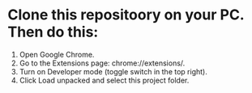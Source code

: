 # Clone this repositoory on your PC. Then do this:

1. Open Google Chrome.
2. Go to the Extensions page: chrome://extensions/.
3. Turn on Developer mode (toggle switch in the top right).
4. Click Load unpacked and select this project folder.
